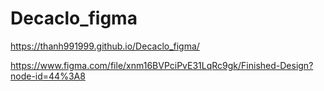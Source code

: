 # Decaclo_figma

https://thanh991999.github.io/Decaclo_figma/

https://www.figma.com/file/xnm16BVPciPvE31LqRc9gk/Finished-Design?node-id=44%3A8

